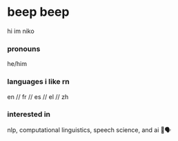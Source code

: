 # beep beep 

hi im niko

### pronouns 
he/him


### languages i like rn
en // fr // es // el // zh


### interested in 
nlp, computational linguistics, speech science, and ai 🤖🗣

<!--
**nikoopolis/nikoopolis** is a ✨ _special_ ✨ repository because its `README.md` (this file) appears on your GitHub profile.

Here are some ideas to get you started:

- 🔭 I’m currently working on ...
- 🌱 I’m currently learning ...
- 👯 I’m looking to collaborate on ...
- 🤔 I’m looking for help with ...
- 💬 Ask me about ...
- 📫 How to reach me: ...
- 😄 Pronouns: ...
- ⚡ Fun fact: ...
-->
